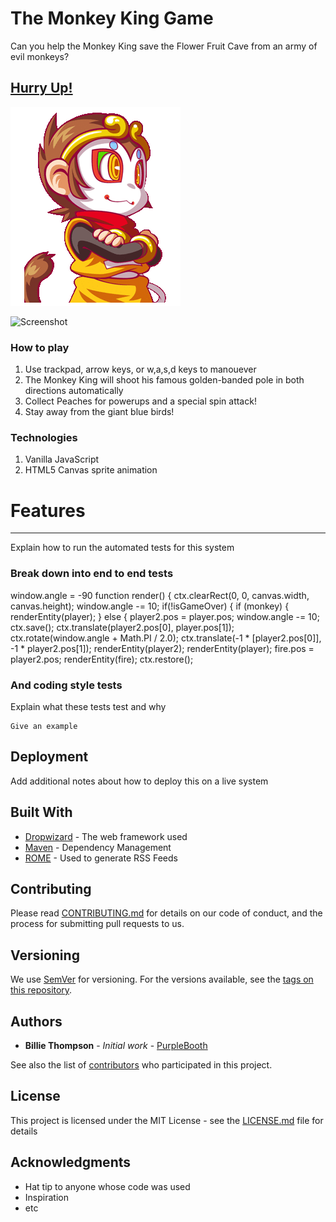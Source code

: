 # The Monkey King Game

Can you help the Monkey King save the Flower Fruit Cave from an army of evil monkeys?

## [Hurry Up!](https://monkey-king-game.firebaseapp.com)  
![mascot](newGame/img/Webp.net-gifmaker.gif)

![Screenshot](
       newGame/img/monkeyscreen3.png
      )


### How to play

1. Use trackpad, arrow keys, or w,a,s,d keys to manouever
2. The Monkey King will shoot his famous golden-banded pole in both directions automatically
3. Collect Peaches for powerups and a special spin attack!
4. Stay away from the giant blue birds!

### Technologies

1. Vanilla JavaScript
2. HTML5 Canvas sprite animation

# Features
-------------

Explain how to run the automated tests for this system

### Break down into end to end tests

window.angle = -90
function render() {
    ctx.clearRect(0, 0, canvas.width, canvas.height);
    window.angle -= 10; 
    if(!isGameOver) {
        if (monkey) {
            renderEntity(player);
        } else {
            player2.pos = player.pos;
            window.angle -= 10;
            ctx.save();
            ctx.translate(player2.pos[0], player.pos[1]);
            ctx.rotate(window.angle + Math.PI / 2.0);
            ctx.translate(-1 * [player2.pos[0]], -1 * player2.pos[1]);
            renderEntity(player2);
            renderEntity(player);
            fire.pos = player2.pos;
            renderEntity(fire);
            ctx.restore();

### And coding style tests

Explain what these tests test and why

```
Give an example
```

## Deployment

Add additional notes about how to deploy this on a live system

## Built With

* [Dropwizard](http://www.dropwizard.io/1.0.2/docs/) - The web framework used
* [Maven](https://maven.apache.org/) - Dependency Management
* [ROME](https://rometools.github.io/rome/) - Used to generate RSS Feeds

## Contributing

Please read [CONTRIBUTING.md](https://gist.github.com/PurpleBooth/b24679402957c63ec426) for details on our code of conduct, and the process for submitting pull requests to us.

## Versioning

We use [SemVer](http://semver.org/) for versioning. For the versions available, see the [tags on this repository](https://github.com/your/project/tags). 

## Authors

* **Billie Thompson** - *Initial work* - [PurpleBooth](https://github.com/PurpleBooth)

See also the list of [contributors](https://github.com/your/project/contributors) who participated in this project.

## License

This project is licensed under the MIT License - see the [LICENSE.md](LICENSE.md) file for details

## Acknowledgments

* Hat tip to anyone whose code was used
* Inspiration
* etc
